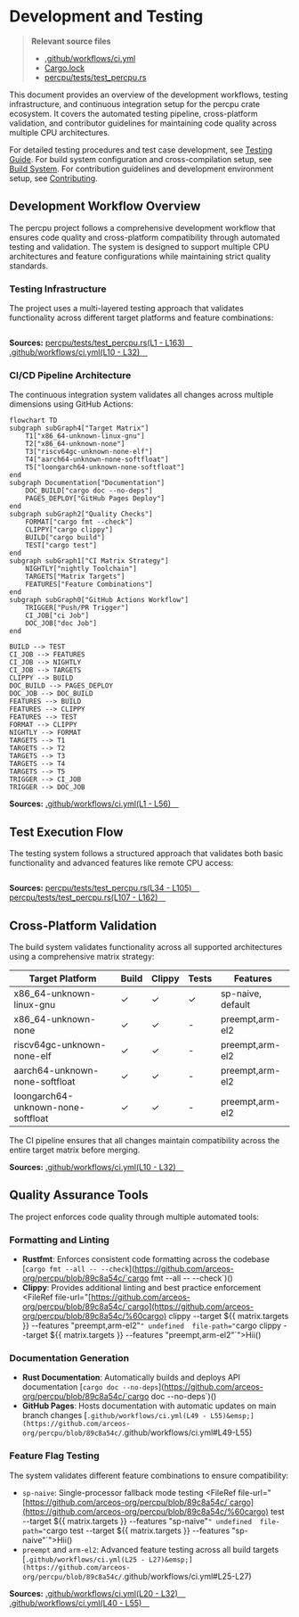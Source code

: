 # Development and Testing

> **Relevant source files**
> * [.github/workflows/ci.yml](https://github.com/arceos-org/percpu/blob/89c8a54c/.github/workflows/ci.yml)
> * [Cargo.lock](https://github.com/arceos-org/percpu/blob/89c8a54c/Cargo.lock)
> * [percpu/tests/test_percpu.rs](https://github.com/arceos-org/percpu/blob/89c8a54c/percpu/tests/test_percpu.rs)

This document provides an overview of the development workflows, testing infrastructure, and continuous integration setup for the percpu crate ecosystem. It covers the automated testing pipeline, cross-platform validation, and contributor guidelines for maintaining code quality across multiple CPU architectures.

For detailed testing procedures and test case development, see [Testing Guide](/arceos-org/percpu/6.1-testing-guide). For build system configuration and cross-compilation setup, see [Build System](/arceos-org/percpu/6.2-build-system). For contribution guidelines and development environment setup, see [Contributing](/arceos-org/percpu/6.3-contributing).

## Development Workflow Overview

The percpu project follows a comprehensive development workflow that ensures code quality and cross-platform compatibility through automated testing and validation. The system is designed to support multiple CPU architectures and feature configurations while maintaining strict quality standards.

### Testing Infrastructure

The project uses a multi-layered testing approach that validates functionality across different target platforms and feature combinations:

```

```

**Sources:** [percpu/tests/test_percpu.rs(L1 - L163)&emsp;](https://github.com/arceos-org/percpu/blob/89c8a54c/percpu/tests/test_percpu.rs#L1-L163) [.github/workflows/ci.yml(L10 - L32)&emsp;](https://github.com/arceos-org/percpu/blob/89c8a54c/.github/workflows/ci.yml#L10-L32)

### CI/CD Pipeline Architecture

The continuous integration system validates all changes across multiple dimensions using GitHub Actions:

```mermaid
flowchart TD
subgraph subGraph4["Target Matrix"]
    T1["x86_64-unknown-linux-gnu"]
    T2["x86_64-unknown-none"]
    T3["riscv64gc-unknown-none-elf"]
    T4["aarch64-unknown-none-softfloat"]
    T5["loongarch64-unknown-none-softfloat"]
end
subgraph Documentation["Documentation"]
    DOC_BUILD["cargo doc --no-deps"]
    PAGES_DEPLOY["GitHub Pages Deploy"]
end
subgraph subGraph2["Quality Checks"]
    FORMAT["cargo fmt --check"]
    CLIPPY["cargo clippy"]
    BUILD["cargo build"]
    TEST["cargo test"]
end
subgraph subGraph1["CI Matrix Strategy"]
    NIGHTLY["nightly Toolchain"]
    TARGETS["Matrix Targets"]
    FEATURES["Feature Combinations"]
end
subgraph subGraph0["GitHub Actions Workflow"]
    TRIGGER["Push/PR Trigger"]
    CI_JOB["ci Job"]
    DOC_JOB["doc Job"]
end

BUILD --> TEST
CI_JOB --> FEATURES
CI_JOB --> NIGHTLY
CI_JOB --> TARGETS
CLIPPY --> BUILD
DOC_BUILD --> PAGES_DEPLOY
DOC_JOB --> DOC_BUILD
FEATURES --> BUILD
FEATURES --> CLIPPY
FEATURES --> TEST
FORMAT --> CLIPPY
NIGHTLY --> FORMAT
TARGETS --> T1
TARGETS --> T2
TARGETS --> T3
TARGETS --> T4
TARGETS --> T5
TRIGGER --> CI_JOB
TRIGGER --> DOC_JOB
```

**Sources:** [.github/workflows/ci.yml(L1 - L56)&emsp;](https://github.com/arceos-org/percpu/blob/89c8a54c/.github/workflows/ci.yml#L1-L56)

## Test Execution Flow

The testing system follows a structured approach that validates both basic functionality and advanced features like remote CPU access:

```

```

**Sources:** [percpu/tests/test_percpu.rs(L34 - L105)&emsp;](https://github.com/arceos-org/percpu/blob/89c8a54c/percpu/tests/test_percpu.rs#L34-L105) [percpu/tests/test_percpu.rs(L107 - L162)&emsp;](https://github.com/arceos-org/percpu/blob/89c8a54c/percpu/tests/test_percpu.rs#L107-L162)

## Cross-Platform Validation

The build system validates functionality across all supported architectures using a comprehensive matrix strategy:

|Target Platform|Build|Clippy|Tests|Features|
| --- | --- | --- | --- | --- |
|x86_64-unknown-linux-gnu|✓|✓|✓|sp-naive, default|
|x86_64-unknown-none|✓|✓|-|preempt,arm-el2|
|riscv64gc-unknown-none-elf|✓|✓|-|preempt,arm-el2|
|aarch64-unknown-none-softfloat|✓|✓|-|preempt,arm-el2|
|loongarch64-unknown-none-softfloat|✓|✓|-|preempt,arm-el2|

The CI pipeline ensures that all changes maintain compatibility across the entire target matrix before merging.

**Sources:** [.github/workflows/ci.yml(L10 - L32)&emsp;](https://github.com/arceos-org/percpu/blob/89c8a54c/.github/workflows/ci.yml#L10-L32)

## Quality Assurance Tools

The project enforces code quality through multiple automated tools:

### Formatting and Linting

* **Rustfmt**: Enforces consistent code formatting across the codebase [`cargo fmt --all -- --check`](https://github.com/arceos-org/percpu/blob/89c8a54c/`cargo fmt --all -- --check`)()
* **Clippy**: Provides additional linting and best practice enforcement <FileRef file-url="[https://github.com/arceos-org/percpu/blob/89c8a54c/`cargo](https://github.com/arceos-org/percpu/blob/89c8a54c/%60cargo) clippy --target ${{ matrix.targets }} --features "preempt,arm-el2"`" undefined  file-path="`cargo clippy --target ${{ matrix.targets }} --features "preempt,arm-el2"`">Hii()

### Documentation Generation

* **Rust Documentation**: Automatically builds and deploys API documentation [`cargo doc --no-deps`](https://github.com/arceos-org/percpu/blob/89c8a54c/`cargo doc --no-deps`)()
* **GitHub Pages**: Hosts documentation with automatic updates on main branch changes [`.github/workflows/ci.yml(L49 - L55)&emsp;](https://github.com/arceos-org/percpu/blob/89c8a54c/`.github/workflows/ci.yml#L49-L55)

### Feature Flag Testing

The system validates different feature combinations to ensure compatibility:

* `sp-naive`: Single-processor fallback mode testing <FileRef file-url="[https://github.com/arceos-org/percpu/blob/89c8a54c/`cargo](https://github.com/arceos-org/percpu/blob/89c8a54c/%60cargo) test --target ${{ matrix.targets }} --features "sp-naive"`" undefined  file-path="`cargo test --target ${{ matrix.targets }} --features "sp-naive"`">Hii()
* `preempt` and `arm-el2`: Advanced feature testing across all build targets [`.github/workflows/ci.yml(L25 - L27)&emsp;](https://github.com/arceos-org/percpu/blob/89c8a54c/`.github/workflows/ci.yml#L25-L27)

**Sources:** [.github/workflows/ci.yml(L20 - L32)&emsp;](https://github.com/arceos-org/percpu/blob/89c8a54c/.github/workflows/ci.yml#L20-L32) [.github/workflows/ci.yml(L40 - L55)&emsp;](https://github.com/arceos-org/percpu/blob/89c8a54c/.github/workflows/ci.yml#L40-L55)